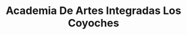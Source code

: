 ---
title: "Academia De Artes Integradas Los Coyoches"
url: /esparza/academia-de-artes-integradas-los-coyoches/
shop: general
---